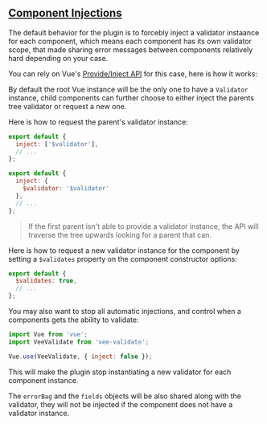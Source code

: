 ## [Component Injections](#injection)

The default behavior for the plugin is to forcebly inject a validator instaance for each component, which means each component has its own validator scope, that made sharing error messages between components relatively hard depending on your case.

You can rely on Vue's [Provide/Inject API](https://vuejs.org/v2/api/#provide-inject) for this case, here is how it works:

By default the root Vue instance will be the only one to have a `Validator` instance, child components can further choose to either inject the parents tree validator or request a new one.

Here is how to request the parent's validator instance:

```js
export default {
  inject: ['$validator'],
  // ...
};

export default {
  inject: {
    $validator: '$validator'
  },
  // ...
};
```

> If the first parent isn't able to provide a validator instance, the API will traverse the tree upwards looking for a parent that can.


Here is how to request a new validator instance for the component by setting a `$validates` property on the component constructor options:

```js
export default {
  $validates: true,
  // ...
};
```

You may also want to stop all automatic injections, and control when a components gets the ability to validate:

```js
import Vue from 'vue';
import VeeValidate from 'vee-validate';

Vue.use(VeeValidate, { inject: false });
```

This will make the plugin stop instantiating a new validator for each component instance.

The `errorBag` and the `fields` objects will be also shared along with the validator, they will not be injected if the component does not have a validator instance.

